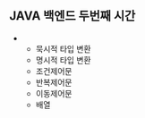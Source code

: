 ## JAVA 백엔드 두번째 시간

- 
    - 묵시적 타입 변환
    - 명시적 타입 변환
    - 조건제어문
    - 반복제어문
    - 이동제어문
    - 배열

